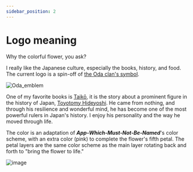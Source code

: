 ```yaml
---
sidebar_position: 2
---
```


# Logo meaning

Why the colorful flower, you ask?

I really like the Japanese culture, especially the books, history, and food. The current logo is a spin-off of [the Oda clan's symbol](https://en.wikipedia.org/wiki/Oda_clan). 

![Oda_emblem](https://user-images.githubusercontent.com/27055614/182044504-a5ed33a8-5640-42de-b359-18fdbee9fb90.svg)

One of my favorite books is [Taikō](https://www.goodreads.com/book/show/336228.Taiko), it is the story about a prominent figure in the history of Japan, [Toyotomy Hideyoshi](https://www.britannica.com/biography/Toyotomi-Hideyoshi). He came from nothing, and through his resilience and wonderful mind, he has become one of the most powerful rulers in Japan's history. I enjoy his personality and the way he moved through life.

The color is an adaptation of **_App-Which-Must-Not-Be-Named_**'s color scheme, with an extra color (pink) to complete the flower's fifth petal. The petal layers are the same color scheme as the main layer rotating back and forth to "bring the flower to life."

![image](https://user-images.githubusercontent.com/27055614/182044984-2ee6d1ed-c4a7-4331-8a4b-64fcde77fe1f.png)
